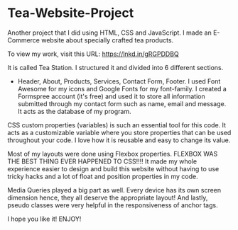 # Tea-Website-Project

Another project that I did using HTML, CSS and JavaScript. I made an E-Commerce website about specially crafted tea products.

To view my work, visit this URL: https://lnkd.in/gRGPDDBQ

It is called Tea Station. I structured it and divided into 6 different sections.
- Header, About, Products, Services, Contact Form, Footer.
I used Font Awesome for my icons and Google Fonts for my font-family.
I created a Formspree account (it's free) and used it to store all information submitted through my contact form such as name, email and message. It acts as the database of my program.

CSS custom properties (variables) is such an essential tool for this code. It acts as a customizable variable where you store properties that can be used throughout your code. I love how it is reusable and easy to change its value.

Most of my layouts were done using Flexbox properties. FLEXBOX WAS THE BEST THING EVER HAPPENED TO CSS!!!! It made my whole experience easier to design and build this website without having to use tricky hacks and a lot of float and position properties in my code.

Media Queries played a big part as well. Every device has its own screen dimension hence, they all deserve the appropriate layout! And lastly, pseudo classes were very helpful in the responsiveness of anchor tags.

I hope you like it! ENJOY!
